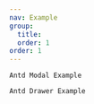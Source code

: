 ```yaml
---
nav: Example
group:
  title:
  order: 1
order: 1
---
```


<code src="./demo/antdModal.tsx">Antd Modal Example</code>

<code src="./demo/antdDrawer.tsx">Antd Drawer Example</code>
